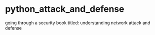# python_attack_and_defense
going through a security book titled: understanding network attack and defense
